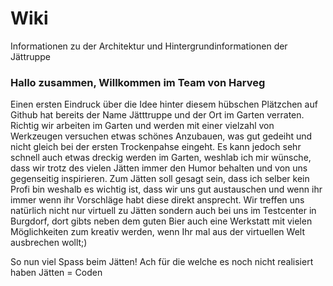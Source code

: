 # Wiki
Informationen zu der Architektur und Hintergrundinformationen der Jättruppe

### Hallo zusammen, Willkommen im Team von Harveg

Einen ersten Eindruck über die Idee hinter diesem hübschen Plätzchen auf Github hat bereits der Name Jätttruppe und der Ort im Garten verraten.
Richtig wir arbeiten im Garten und werden mit einer vielzahl von Werkzeugen versuchen etwas schönes Anzubauen, was gut gedeiht und nicht gleich bei der ersten Trockenpahse eingeht.
Es kann jedoch sehr schnell auch etwas dreckig werden im Garten, weshlab ich mir wünsche, dass wir trotz des vielen Jätten immer den Humor behalten und von uns gegenseitig inspirieren.
Zum Jätten soll gesagt sein, dass ich selber kein Profi bin weshalb es wichtig ist, dass wir uns gut austauschen und wenn ihr immer wenn ihr Vorschläge habt diese direkt ansprecht.
Wir treffen uns natürlich nicht nur virtuell zu Jätten sondern auch bei uns im Testcenter in Burgdorf, dort gibts neben dem guten Bier auch eine Werkstatt mit vielen Möglichkeiten zum kreativ werden, wenn Ihr mal aus der virtuellen Welt ausbrechen wollt;)

So nun viel Spass beim Jätten! Ach für die welche es noch nicht realisiert haben Jätten = Coden
